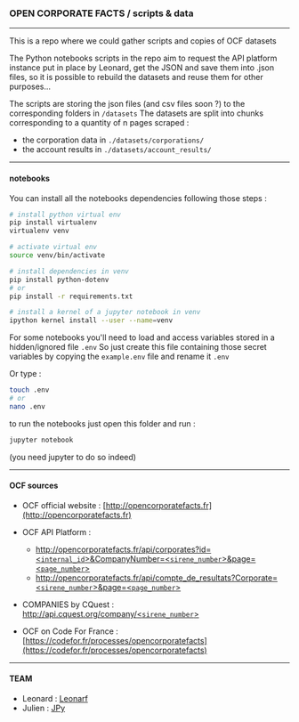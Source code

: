 ### OPEN CORPORATE FACTS / scripts & data
-------------------

This is a repo where we could gather scripts and copies of OCF datasets

The Python notebooks scripts in the repo aim to request the API platform instance put in place by Leonard, get the JSON and save them into .json files, 
so it is possible to rebuild the datasets and reuse them for other purposes...

The scripts are storing the json files (and csv files soon ?) to the corresponding folders in `/datasets`
The datasets are split into chunks corresponding to a quantity of n pages scraped : 

- the corporation data in `./datasets/corporations/`
- the account results in `./datasets/account_results/`

----------
#### notebooks

You can install all the notebooks dependencies following those steps : 

```bash
# install python virtual env
pip install virtualenv
virtualenv venv

# activate virtual env
source venv/bin/activate

# install dependencies in venv
pip install python-dotenv
# or
pip install -r requirements.txt

# install a kernel of a jupyter notebook in venv
ipython kernel install --user --name=venv

``` 

For some notebooks you'll need to load and access variables stored in a hidden/ignored file `.env`
So just create this file containing those secret variables by copying the `example.env` file and rename it `.env`

Or type :

```bash
touch .env
# or
nano .env
``` 


to run the notebooks just open this folder and run : 

```bash
jupyter notebook
```

(you need jupyter to do so indeed)

----------
#### OCF sources 

- OCF official website : [http://opencorporatefacts.fr](http://opencorporatefacts.fr)

- OCF API Platform : 
	- [http://opencorporatefacts.fr/api/corporates?id=<`internal_id`>&CompanyNumber=<`sirene_number`>&page=<`page_number`>](http://opencorporatefacts.fr/api)
	- [http://opencorporatefacts.fr/api/compte_de_resultats?Corporate=<`sirene_number`>&page=<`page_number`>](http://opencorporatefacts.fr/api)

- COMPANIES by CQuest : [http://api.cquest.org/company/<`sirene_number`>](http://api.cquest.org/company/832277370)

- OCF on Code For France : [https://codefor.fr/processes/opencorporatefacts](https://codefor.fr/processes/opencorporatefacts)


------------
#### TEAM

- Leonard : [Leonarf](https://github.com/leonarf)
- Julien : [JPy](https://github.com/JulienParis)  

